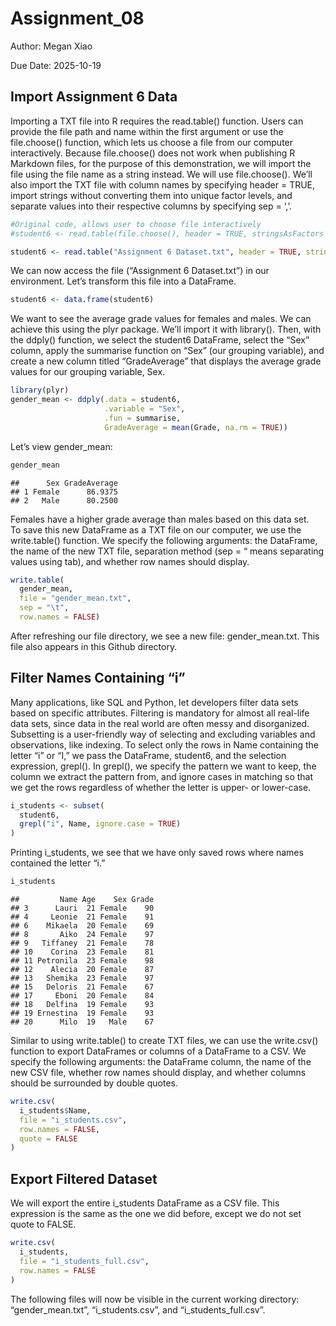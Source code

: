 Assignment_08
================
Author: Megan Xiao

Due Date: 2025-10-19

## Import Assignment 6 Data

Importing a TXT file into R requires the read.table() function. Users
can provide the file path and name within the first argument or use the
file.choose() function, which lets us choose a file from our computer
interactively. Because file.choose() does not work when publishing R
Markdown files, for the purpose of this demonstration, we will import
the file using the file name as a string instead. We will use
file.choose(). We’ll also import the TXT file with column names by
specifying header = TRUE, import strings without converting them into
unique factor levels, and separate values into their respective columns
by specifying sep = ‘,’. <br>

``` r
#Original code, allows user to choose file interactively
#student6 <- read.table(file.choose(), header = TRUE, stringsAsFactors = FALSE, sep = ',')

student6 <- read.table("Assignment 6 Dataset.txt", header = TRUE, stringsAsFactors = FALSE, sep = ',')
```

We can now access the file (“Assignment 6 Dataset.txt”) in our
environment. Let’s transform this file into a DataFrame. <br>

``` r
student6 <- data.frame(student6)
```

We want to see the average grade values for females and males. We can
achieve this using the plyr package. We’ll import it with library().
Then, with the ddply() function, we select the student6 DataFrame,
select the “Sex” column, apply the summarise function on “Sex” (our
grouping variable), and create a new column titled “GradeAverage” that
displays the average grade values for our grouping variable, Sex. <br>

``` r
library(plyr)
gender_mean <- ddply(.data = student6,
                     .variable = "Sex",
                     .fun = summarise,
                     GradeAverage = mean(Grade, na.rm = TRUE))
```

Let’s view gender_mean:<br>

``` r
gender_mean
```

    ##      Sex GradeAverage
    ## 1 Female      86.9375
    ## 2   Male      80.2500

Females have a higher grade average than males based on this data
set.<br> To save this new DataFrame as a TXT file on our computer, we
use the write.table() function. We specify the following arguments: the
DataFrame, the name of the new TXT file, separation method (sep = “
means separating values using tab), and whether row names should
display.<br>

``` r
write.table(
  gender_mean,
  file = "gender_mean.txt",
  sep = "\t",
  row.names = FALSE)
```

After refreshing our file directory, we see a new file: gender_mean.txt.
This file also appears in this Github directory. <br>

## Filter Names Containing “i”

Many applications, like SQL and Python, let developers filter data sets
based on specific attributes. Filtering is mandatory for almost all
real-life data sets, since data in the real world are often messy and
disorganized. <br> Subsetting is a user-friendly way of selecting and
excluding variables and observations, like indexing. To select only the
rows in Name containing the letter “i” or “I,” we pass the DataFrame,
student6, and the selection expression, grepl(). In grepl(), we specify
the pattern we want to keep, the column we extract the pattern from, and
ignore cases in matching so that we get the rows regardless of whether
the letter is upper- or lower-case.<br>

``` r
i_students <- subset(
  student6,
  grepl("i", Name, ignore.case = TRUE)
)
```

Printing i_students, we see that we have only saved rows where names
contained the letter “i.”<br>

``` r
i_students
```

    ##         Name Age    Sex Grade
    ## 3      Lauri  21 Female    90
    ## 4     Leonie  21 Female    91
    ## 6    Mikaela  20 Female    69
    ## 8       Aiko  24 Female    97
    ## 9   Tiffaney  21 Female    78
    ## 10    Corina  23 Female    81
    ## 11 Petronila  23 Female    98
    ## 12    Alecia  20 Female    87
    ## 13   Shemika  23 Female    97
    ## 15   Deloris  21 Female    67
    ## 17     Eboni  20 Female    84
    ## 18   Delfina  19 Female    93
    ## 19 Ernestina  19 Female    93
    ## 20      Milo  19   Male    67

Similar to using write.table() to create TXT files, we can use the
write.csv() function to export DataFrames or columns of a DataFrame to a
CSV. We specify the following arguments: the DataFrame column, the name
of the new CSV file, whether row names should display, and whether
columns should be surrounded by double quotes. <br>

``` r
write.csv(
  i_students$Name,
  file = "i_students.csv",
  row.names = FALSE,
  quote = FALSE
)
```

## Export Filtered Dataset

We will export the entire i_students DataFrame as a CSV file. This
expression is the same as the one we did before, except we do not set
quote to FALSE. <br>

``` r
write.csv(
  i_students,
  file = "i_students_full.csv",
  row.names = FALSE
)
```

The following files will now be visible in the current working
directory: “gender_mean.txt”, “i_students.csv”, and
“i_students_full.csv”. <br>
